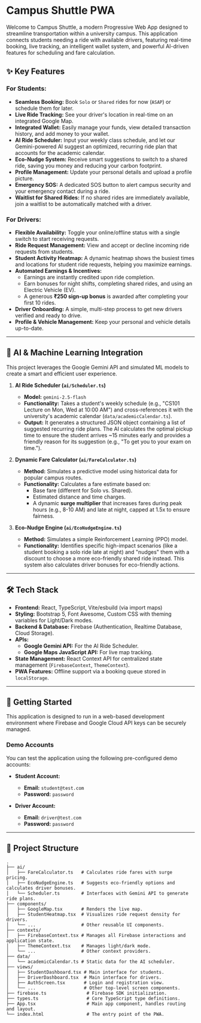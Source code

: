# Campus Shuttle PWA

Welcome to Campus Shuttle, a modern Progressive Web App designed to streamline transportation within a university campus. This application connects students needing a ride with available drivers, featuring real-time booking, live tracking, an intelligent wallet system, and powerful AI-driven features for scheduling and fare calculation.

## ✨ Key Features

### For Students:
- **Seamless Booking:** Book `Solo` or `Shared` rides for now (`ASAP`) or schedule them for later.
- **Live Ride Tracking:** See your driver's location in real-time on an integrated Google Map.
- **Integrated Wallet:** Easily manage your funds, view detailed transaction history, and add money to your wallet.
- **AI Ride Scheduler:** Input your weekly class schedule, and let our Gemini-powered AI suggest an optimized, recurring ride plan that accounts for the academic calendar.
- **Eco-Nudge System:** Receive smart suggestions to switch to a shared ride, saving you money and reducing your carbon footprint.
- **Profile Management:** Update your personal details and upload a profile picture.
- **Emergency SOS:** A dedicated SOS button to alert campus security and your emergency contact during a ride.
- **Waitlist for Shared Rides:** If no shared rides are immediately available, join a waitlist to be automatically matched with a driver.

### For Drivers:
- **Flexible Availability:** Toggle your online/offline status with a single switch to start receiving requests.
- **Ride Request Management:** View and accept or decline incoming ride requests from students.
- **Student Activity Heatmap:** A dynamic heatmap shows the busiest times and locations for student ride requests, helping you maximize earnings.
- **Automated Earnings & Incentives:**
    - Earnings are instantly credited upon ride completion.
    - Earn bonuses for night shifts, completing shared rides, and using an Electric Vehicle (EV).
    - A generous **₹250 sign-up bonus** is awarded after completing your first 10 rides.
- **Driver Onboarding:** A simple, multi-step process to get new drivers verified and ready to drive.
- **Profile & Vehicle Management:** Keep your personal and vehicle details up-to-date.

---

## 🤖 AI & Machine Learning Integration

This project leverages the Google Gemini API and simulated ML models to create a smart and efficient user experience.

1.  **AI Ride Scheduler (`ai/Scheduler.ts`)**
    - **Model:** `gemini-2.5-flash`
    - **Functionality:** Takes a student's weekly schedule (e.g., "CS101 Lecture on Mon, Wed at 10:00 AM") and cross-references it with the university's academic calendar (`data/academicCalendar.ts`).
    - **Output:** It generates a structured JSON object containing a list of suggested recurring ride plans. The AI calculates the optimal pickup time to ensure the student arrives ~15 minutes early and provides a friendly reason for its suggestion (e.g., "To get you to your exam on time.").

2.  **Dynamic Fare Calculator (`ai/FareCalculator.ts`)**
    - **Method:** Simulates a predictive model using historical data for popular campus routes.
    - **Functionality:** Calculates a fare estimate based on:
        - Base fare (different for Solo vs. Shared).
        - Estimated distance and time charges.
        - A dynamic **surge multiplier** that increases fares during peak hours (e.g., 8-10 AM) and late at night, capped at 1.5x to ensure fairness.

3.  **Eco-Nudge Engine (`ai/EcoNudgeEngine.ts`)**
    - **Method:** Simulates a simple Reinforcement Learning (PPO) model.
    - **Functionality:** Identifies specific high-impact scenarios (like a student booking a solo ride late at night) and "nudges" them with a discount to choose a more eco-friendly shared ride instead. This system also calculates driver bonuses for eco-friendly actions.

---

## 🛠️ Tech Stack

- **Frontend:** React, TypeScript, Vite/esbuild (via import maps)
- **Styling:** Bootstrap 5, Font Awesome, Custom CSS with theming variables for Light/Dark modes.
- **Backend & Database:** Firebase (Authentication, Realtime Database, Cloud Storage).
- **APIs:**
    - **Google Gemini API:** For the AI Ride Scheduler.
    - **Google Maps JavaScript API:** For live map tracking.
- **State Management:** React Context API for centralized state management (`FirebaseContext`, `ThemeContext`).
- **PWA Features:** Offline support via a booking queue stored in `localStorage`.

---

## 🚀 Getting Started

This application is designed to run in a web-based development environment where Firebase and Google Cloud API keys can be securely managed.

### Demo Accounts

You can test the application using the following pre-configured demo accounts:

-   **Student Account:**
    -   **Email:** `student@test.com`
    -   **Password:** `password`

-   **Driver Account:**
    -   **Email:** `driver@test.com`
    -   **Password:** `password`

---

## 📁 Project Structure

```
.
├── ai/
│   ├── FareCalculator.ts   # Calculates ride fares with surge pricing.
│   ├── EcoNudgeEngine.ts   # Suggests eco-friendly options and calculates driver bonuses.
│   └── Scheduler.ts        # Interfaces with Gemini API to generate ride plans.
├── components/
│   ├── GoogleMap.tsx       # Renders the live map.
│   ├── StudentHeatmap.tsx  # Visualizes ride request density for drivers.
│   └── ...                 # Other reusable UI components.
├── contexts/
│   ├── FirebaseContext.tsx # Manages all Firebase interactions and application state.
│   ├── ThemeContext.tsx    # Manages light/dark mode.
│   └── ...                 # Other context providers.
├── data/
│   └── academicCalendar.ts # Static data for the AI scheduler.
├── views/
│   ├── StudentDashboard.tsx # Main interface for students.
│   ├── DriverDashboard.tsx  # Main interface for drivers.
│   ├── AuthScreen.tsx       # Login and registration view.
│   └── ...                  # Other top-level screen components.
├── firebase.ts               # Firebase SDK initialization.
├── types.ts                  # Core TypeScript type definitions.
├── App.tsx                   # Main app component, handles routing and layout.
└── index.html                # The entry point of the PWA.
```
